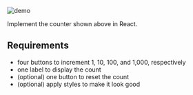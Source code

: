![demo](https://flaviocopes.com/images/react-example-counter/output.gif)

Implement the counter shown above in React.

## Requirements

- four buttons to increment 1, 10, 100, and 1,000, respectively
- one label to display the count
- (optional) one button to reset the count
- (optional) apply styles to make it look good